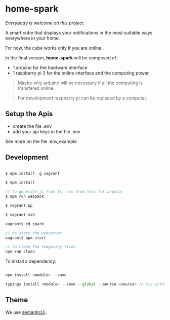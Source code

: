 # home-spark

*Everybody is welcome on this project.*

A smart cube that displays your notifications in the most suitable ways everywhere in your home.

For now, the cube works only if you are online.

In the final version, **home-spark** will be composed of:

* 1 arduino for the hardware interface
* 1 raspberry pi 3 for the online interface and the computing power

> Maybe only arduino will be necessary if all the computing is transfered online.

> For development raspberry pi can be replaced by a computer.



## Setup the Apis

* create the file .env
* add your api keys in the file .env

See more on the file .env_example

## Development

```javascript

$ npm install -g vagrant

$ npm install

// to generate js from ts, css from less for angular
$ npm run webpack

$ vagrant up

$ vagrant ssh

vagrant$ cd spark

// to start the webserver
vagrant$ npm start

// to clean the temporary files
npm run clean

```

To install a dependency:

```javascript

npm install <module> --save

typings install <module> --save --global --source <source> // try without argument source, typings will make you proposition
```

## Theme

We use [semanticUi](http://semantic-ui.com/).
